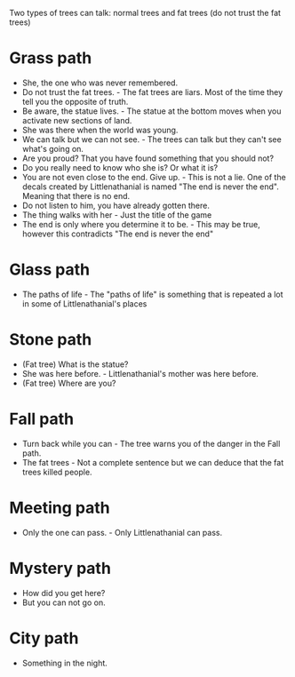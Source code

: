 Two types of trees can talk: normal trees and fat trees (do not trust the fat trees)

# Grass path
* She, the one who was never remembered.
* Do not trust the fat trees. - The fat trees are liars. Most of the time they tell you the opposite of truth.
* Be aware, the statue lives. - The statue at the bottom moves when you activate new sections of land.
* She was there when the world was young.
* We can talk but we can not see. - The trees can talk but they can't see what's going on.
* Are you proud? That you have found something that you should not?
* Do you really need to know who she is? Or what it is?
* You are not even close to the end. Give up. - This is not a lie. One of the decals created by Littlenathanial is named "The end is never the end". Meaning that there is no end.
* Do not listen to him, you have already gotten there.
* The thing walks with her - Just the title of the game
* The end is only where you determine it to be. - This may be true, however this contradicts "The end is never the end"

# Glass path
* The paths of life - The "paths of life" is something that is repeated a lot in some of Littlenathanial's places

# Stone path
* (Fat tree) What is the statue?
* She was here before. - Littlenathanial's mother was here before.
* (Fat tree) Where are you?

# Fall path
* Turn back while you can - The tree warns you of the danger in the Fall path.
* The fat trees - Not a complete sentence but we can deduce that the fat trees killed people.

# Meeting path
* Only the one can pass. - Only Littlenathanial can pass.

# Mystery path
* How did you get here?
* But you can not go on.

# City path
* Something in the night.
